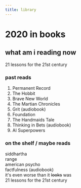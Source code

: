 ```yaml
---
title: library
---
```



# 2020 in books


## what am i reading now
21 lessons for the 21st century  


### past reads
1. Permanent Record
1. The Hobbit
1. Brave New World
1. The Martian Chronicles
1. Grit (audiobook)
1. Foundation
1. The Handmaids Tale
1. Thinking in Bets (audiobook)
1. AI Superpowers


### on the shelf / maybe reads
siddhartha  
range  
american psycho  
factfulness (audiobook)  
it's even worse than it ~~looks~~ was  
21 lessons for the 21st century  
